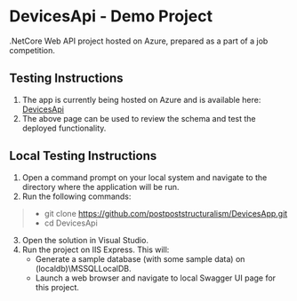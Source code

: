 # DevicesApi - Demo Project

.NetCore Web API project hosted on Azure, prepared as a part of a job competition.

## Testing Instructions
1. The app is currently being hosted on Azure and is available here: [DevicesApi](https://devicesapi20210927055518.azurewebsites.net/swagger/index.html)
2. The above page can be used to review the schema and test the deployed functionality.

## Local Testing Instructions
1. Open a command prompt on your local system and navigate to the directory where the application will be run.
2. Run the following commands: 
  > - git clone https://github.com/postpoststructuralism/DevicesApp.git
  > - cd DevicesApi
3. Open the solution in Visual Studio.
4. Run the project on IIS Express. This will:
   - Generate a sample database (with some sample data) on (localdb)\\MSSQLLocalDB.
   - Launch a web browser and navigate to local Swagger UI page for this project.
